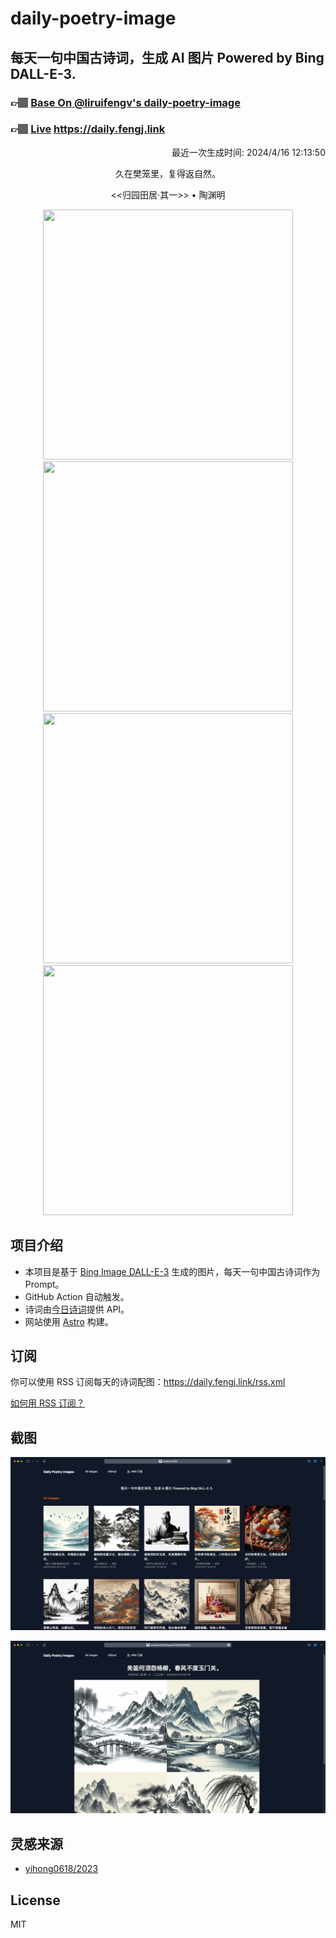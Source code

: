 
# daily-poetry-image

## 每天一句中国古诗词，生成 AI 图片 Powered by Bing DALL-E-3.

### 👉🏽 [Base On @liruifengv's daily-poetry-image](https://github.com/liruifengv/daily-poetry-image)

### 👉🏽 [Live](https://daily.fengj.link) https://daily.fengj.link

<p align="right">
  最近一次生成时间: 2024/4/16 12:13:50
</p>
<p align="center">
久在樊笼里，复得返自然。
</p>
<p align="center">
<<归园田居·其一>> • 陶渊明
</p>
<p align="center">
<img src="https://tse1.mm.bing.net/th/id/OIG3.R3Ko5DlYPsZjGpn9D30Y" height="400" width="400" />
<img src="https://tse3.mm.bing.net/th/id/OIG3.PGLdEX30lH.azinJTUKM" height="400" width="400" />
<img src="https://tse3.mm.bing.net/th/id/OIG3.ObBAaRlnBd4gn1TOl.62" height="400" width="400" />
<img src="https://tse1.mm.bing.net/th/id/OIG3.o3OfS4VuPG.d4nz7fQh4" height="400" width="400" />
</p>

## 项目介绍

-   本项目是基于 [Bing Image DALL-E-3](https://www.bing.com/images/create) 生成的图片，每天一句中国古诗词作为 Prompt。
-   GitHub Action 自动触发。
-   诗词由[今日诗词](https://www.jinrishici.com/)提供 API。
-   网站使用 [Astro](https://astro.build) 构建。

## 订阅

你可以使用 RSS 订阅每天的诗词配图：https://daily.fengj.link/rss.xml

[如何用 RSS 订阅？](https://zhuanlan.zhihu.com/p/55026716)

## 截图

![图片列表](./screenshots/Snipaste_2023-12-28_21-00-26.png)

![图片详情](./screenshots/Snipaste_2023-12-28_21-00-53.png)

## 灵感来源

-   [yihong0618/2023](https://github.com/yihong0618/2023)

## License

MIT
